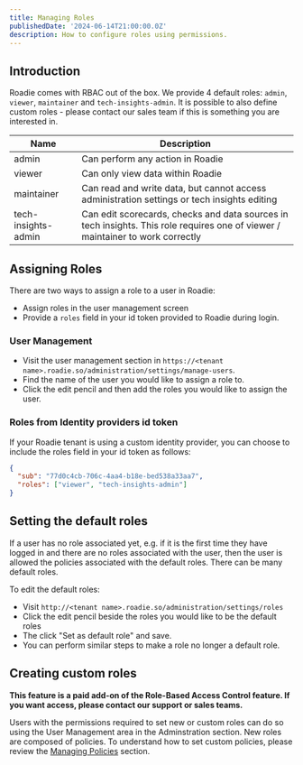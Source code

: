 ```yaml
---
title: Managing Roles
publishedDate: '2024-06-14T21:00:00.0Z'
description: How to configure roles using permissions.
---
```


## Introduction

Roadie comes with RBAC out of the box. We provide 4 default roles: `admin`, `viewer`, `maintainer` and `tech-insights-admin`. It is possible to also define custom roles - please contact our sales team if this is something you are interested in.

| Name                | Description                                                                                                                    |
| ------------------- | ------------------------------------------------------------------------------------------------------------------------------ |
| admin               | Can perform any action in Roadie                                                                                               |
| viewer              | Can only view data within Roadie                                                                                               |
| maintainer          | Can read and write data, but cannot access administration settings or tech insights editing                                    |
| tech-insights-admin | Can edit scorecards, checks and data sources in tech insights. This role requires one of viewer / maintainer to work correctly |

## Assigning Roles

There are two ways to assign a role to a user in Roadie:

- Assign roles in the user management screen
- Provide a `roles` field in your id token provided to Roadie during login.

### User Management

- Visit the user management section in `https://<tenant name>.roadie.so/administration/settings/manage-users`.
- Find the name of the user you would like to assign a role to.
- Click the edit pencil and then add the roles you would like to assign the user.

### Roles from Identity providers id token

If your Roadie tenant is using a custom identity provider, you can choose to include the roles field in your id token as follows:

```json
{
  "sub": "77d0c4cb-706c-4aa4-b18e-bed538a33aa7",
  "roles": ["viewer", "tech-insights-admin"]
}
```

## Setting the default roles

If a user has no role associated yet, e.g. if it is the first time they have logged in and there are no roles associated with the user, then the user is allowed the policies associated with the default roles. There can be many default roles.

To edit the default roles:

- Visit `http://<tenant name>.roadie.so/administration/settings/roles`
- Click the edit pencil beside the roles you would like to be the default roles
- The click "Set as default role" and save.
- You can perform similar steps to make a role no longer a default role.

## Creating custom roles
**This feature is a paid add-on of the Role-Based Access Control feature. If you want access, please contact our support or sales teams.**

Users with the permissions required to set new or custom roles can do so using the User Management area in the Adminstration section. New roles are composed of policies. To understand how to set custom policies, please review the [Managing Policies](/docs/details/managing-policies/) section.